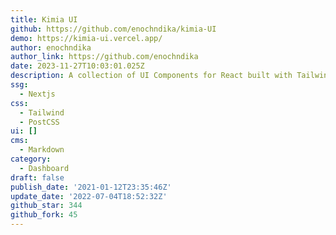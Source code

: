 ```yaml
---
title: Kimia UI
github: https://github.com/enochndika/kimia-UI
demo: https://kimia-ui.vercel.app/
author: enochndika
author_link: https://github.com/enochndika
date: 2023-11-27T10:03:01.025Z
description: A collection of UI Components for React built with Tailwind CSS 3
ssg:
  - Nextjs
css:
  - Tailwind
  - PostCSS
ui: []
cms:
  - Markdown
category:
  - Dashboard
draft: false
publish_date: '2021-01-12T23:35:46Z'
update_date: '2022-07-04T18:52:32Z'
github_star: 344
github_fork: 45
---
```

